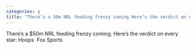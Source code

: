 ```yaml
---
categories: g
title: "There’s a 50m NRL feeding frenzy coming Here’s the verdict on every star Hoops  Fox Sports"
---
```

There’s a $50m NRL feeding frenzy coming. Here’s the verdict on every star: Hoops&nbsp;&nbsp;Fox Sports